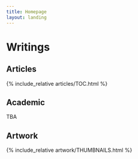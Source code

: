 ```yaml
---
title: Homepage
layout: landing
---
```



# Writings

## Articles

<div style="a { display: block; }">

{% include_relative articles/TOC.html %}

</div>



## Academic

TBA



## Artwork

{% include_relative artwork/THUMBNAILS.html %}

